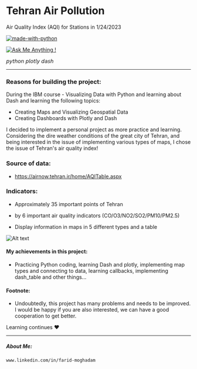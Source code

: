 # Tehran Air Pollution

Air Quality Index (AQI) for Stations in 1/24/2023 



[![made-with-python](https://img.shields.io/badge/Made%20with-Python-1f425f.svg)](https://www.python.org/)

[![Ask Me Anything !](https://img.shields.io/badge/Ask%20me-anything-1abc9c.svg)](https://GitHub.com/FaridMoghadam)

𝘱𝘺𝘵𝘩𝘰𝘯 𝘱𝘭𝘰𝘵𝘭𝘺 𝘥𝘢𝘴𝘩
________________________________________________________________________________________

### Reasons for building the project:
During the IBM course - Visualizing Data with Python and learning about Dash
and learning the following topics:
  - Creating Maps and Visualizing Geospatial Data
  - Creating Dashboards with Plotly and Dash
  
I decided to implement a personal project as more practice and learning.
  Considering the dire weather conditions of the great city of Tehran, and being interested in the issue of implementing various types of maps, I chose the issue of Tehran's air quality index!


### Source of data: 
- https://airnow.tehran.ir/home/AQITable.aspx



### Indicators:
  - Approximately 35 important points of Tehran

  - by 6 important air quality indicators (CO/O3/NO2/SO2/PM10/PM2.5)

  - Display information in maps in 5 different types and a table




![Alt text](https://raw.githubusercontent.com/FaridMoghadam/Tehran-Air-Pollution-map-/main/Tehran%20Air%20Pollution.jpg "Optional title")





#### My achievements in this project:
- Practicing Python coding, learning Dash and plotly, implementing map types and connecting to data, learning callbacks, implementing dash_table and other things...


#### Footnote:
- Undoubtedly, this project has many problems and needs to be improved. I would be happy if you are also interested, we can have a good cooperation to get better.



Learning continues ♥

________________________________________________________________________________________


##### About Me: 
    www.linkedin.com/in/farid-moghadam

